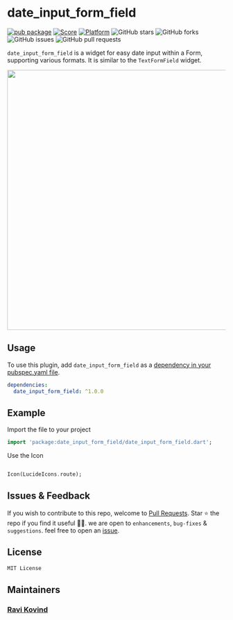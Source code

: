 # date_input_form_field

[![pub package](https://img.shields.io/pub/v/date_input_form_field.svg)](https://pub.dartlang.org/packages/date_input_form_field)
[![Score](https://img.shields.io/pub/points/date_input_form_field?label=Score&logo=dart)](https://pub.dartlang.org/packages/date_input_form_field/score)
[![Platform](https://img.shields.io/badge/Platform-Android%20|%20iOS%20|%20Web%20|%20macOS%20|%20Windows%20|%20Linux%20-blue.svg?logo=flutter)](https://pub.dartlang.org/packages/date_input_form_field)
![GitHub stars](https://img.shields.io/github/stars/ravikovind/date_input_form_field)
![GitHub forks](https://img.shields.io/github/forks/ravikovind/date_input_form_field)
![GitHub issues](https://img.shields.io/github/issues/ravikovind/date_input_form_field)
![GitHub pull requests](https://img.shields.io/github/issues-pr/ravikovind/date_input_form_field)

`date_input_form_field` is a widget for easy date input within a Form, supporting various formats. It is similar to the `TextFormField` widget. 

<!-- video screenshots/date_input_form_field.mp4 -->
<img src="https://raw.githubusercontent.com/ravikovind/date_input_form_field/master/screenshots/date_input_form_field.mp4"  height="600" />

## Usage

To use this plugin, add `date_input_form_field` as a [dependency in your pubspec.yaml file](https://flutter.io/platform-plugins/).

```yaml
dependencies:
  date_input_form_field: ^1.0.0
```

## Example

Import the file to your project

```dart
import 'package:date_input_form_field/date_input_form_field.dart';
```

Use the Icon

```dart

Icon(LucideIcons.route);

```

## Issues & Feedback

If you wish to contribute to this repo, welcome to [Pull Requests](https://github.com/ravikovind/date_input_form_field/pulls).
Star ⭐ the repo if you find it useful 🤩🤩. we are open to `enhancements`, `bug-fixes` & `suggestions`. feel free to open an [issue](https://github.com/ravikovind/date_input_form_field/issues).

## License

```md
MIT License
```

## Maintainers

### [Ravi Kovind](https://ravikovind.github.io/)
